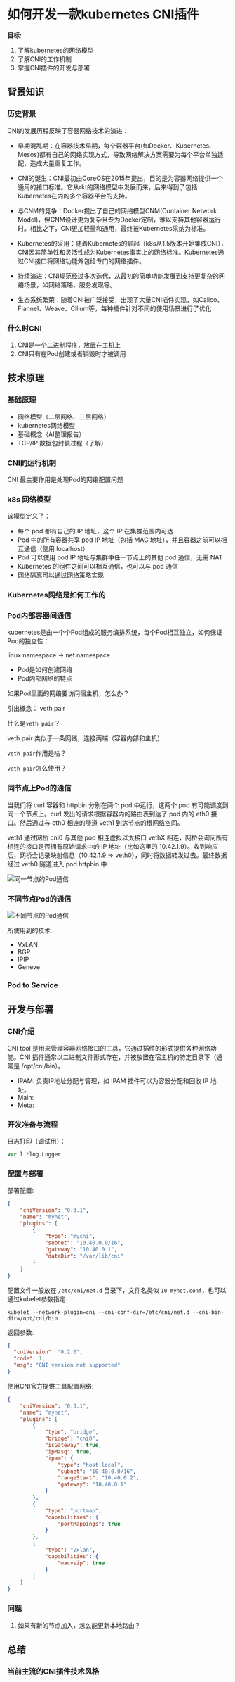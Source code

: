 # 如何开发一款kubernetes CNI插件

**目标:**

1. 了解kubernetes的网络模型
2. 了解CNI的工作机制
3. 掌握CNI插件的开发与部署

## 背景知识

### 历史背景

CNI的发展历程反映了容器网络技术的演进：

+ ​​早期混乱期​​：在容器技术早期，每个容器平台(如Docker、Kubernetes、Mesos)都有自己的网络实现方式，导致网络解决方案需要为每个平台单独适配，造成大量重复工作。  

+ ​CNI的诞生​​：CNI最初由CoreOS在2015年提出，目的是为容器网络提供一个通用的接口标准。它从rkt的网络模型中发展而来，后来得到了包括Kubernetes在内的多个容器平台的支持。

+ 与CNM的竞争​​：Docker提出了自己的网络模型CNM(Container Network Model)，但CNM设计更为复杂且专为Docker定制，难以支持其他容器运行时。相比之下，CNI更加轻量和通用，最终被Kubernetes采纳为标准。

+ ​Kubernetes的采用​​：随着Kubernetes的崛起（k8s从1.5版本开始集成CNI），CNI因其简单性和灵活性成为Kubernetes事实上的网络标准。Kubernetes通过CNI接口将网络功能外包给专门的网络插件。

+ ​​持续演进​​：CNI规范经过多次迭代，从最初的简单功能发展到支持更复杂的网络场景，如网络策略、服务发现等。

+ ​​生态系统繁荣​​：随着CNI被广泛接受，出现了大量CNI插件实现，如Calico、Flannel、Weave、Cilium等，每种插件针对不同的使用场景进行了优化

### 什么时CNI

1. CNI是一个二进制程序，放置在主机上
2. CNI只有在Pod创建或者销毁时才被调用


## 技术原理

### 基础原理

+ 网络模型（二层网络、三层网络）
+ kubernetes网络模型
+ 基础概念（AI整理报告）
+ TCP/IP 数据包封装过程（了解）

### CNI的运行机制

CNI 最主要作用是处理Pod的网络配置问题

### k8s 网络模型

该模型定义了：

+ 每个 pod 都有自己的 IP 地址，这个 IP 在集群范围内可达
+ Pod 中的所有容器共享 pod IP 地址（包括 MAC 地址），并且容器之前可以相互通信（使用 localhost）
+ Pod 可以使用 pod IP 地址与集群中任一节点上的其他 pod 通信，无需 NAT
+ Kubernetes 的组件之间可以相互通信，也可以与 pod 通信
+ 网络隔离可以通过网络策略实现

### Kubernetes网络是如何工作的

### Pod内部容器间通信

kubernetes是由一个个Pod组成的服务编排系统，每个Pod相互独立，如何保证Pod的独立性： 

linux namespace -> net namespace

+ Pod是如何创建网络
+ Pod内部网络的特点

如果Pod里面的网络要访问宿主机，怎么办？ 

引出概念： veth pair

什么是`veth pair`？

veth pair 类似于一条网线，连接两端（容器内部和主机）

`veth pair`作用是啥？ 

`veth pair`怎么使用？ 

### 同节点上Pod的通信

当我们将 curl 容器和 httpbin 分别在两个 pod 中运行，这两个 pod 有可能调度到同一个节点上。curl 发出的请求根据容器内的路由表到达了 pod 内的 eth0 接口。然后通过与 eth0 相连的隧道 veth1 到达节点的根网络空间。

veth1 通过网桥 cni0 与其他 pod 相连虚拟以太接口 vethX 相连，网桥会询问所有相连的接口是否拥有原始请求中的 IP 地址（比如这里的 10.42.1.9）。收到响应后，网桥会记录映射信息（10.42.1.9 => veth0），同时将数据转发过去。最终数据经过 veth0 隧道进入 pod httpbin 中

![同一节点的Pod通信](./images/pod_to_pod_one_node.png)

### 不同节点Pod的通信

![不同节点的Pod通信](./images/pod_to_pod_diffrent_node.png)

所使用到的技术:

+ VxLAN 
+ BGP
+ IPIP
+ Geneve

### Pod to Service

## 开发与部署

### CNI介绍

CNI tool 是用来管理容器网络接口的工具，它通过插件的形式提供各种网络功能。CNI 插件通常以二进制文件形式存在，并被放置在宿主机的特定目录下（通常是 /opt/cni/bin）。

+ IPAM: 负责IP地址分配与管理，如 IPAM 插件可以为容器分配和回收 IP 地址。
+ Main: 
+ Meta: 

### 开发准备与流程

日志打印（调试用）：

```go
var l *log.Logger
```

### 配置与部署

部署配置:
```json
{
    "cniVersion": "0.3.1",
    "name": "mynet",
    "plugins": [
        {
            "type": "mycni",
            "subnet": "10.40.0.0/16",
            "gateway": "10.40.0.1",
            "dataDir": "/var/lib/cni"
        }
    ]
}
```

配置文件一般放在 `/etc/cni/net.d` 目录下，文件名类似 `10-mynet.conf`，也可以通过kubelet参数指定
```
kubelet --network-plugin=cni --cni-conf-dir=/etc/cni/net.d --cni-bin-dir=/opt/cni/bin
```

返回参数:
```json
{
  "cniVersion": "0.2.0",
  "code": 1,
  "msg": "CNI version not supported"
}
```

使用CNI官方提供工具配置网络:
```json
{
    "cniVersion": "0.3.1",
    "name": "mynet",
    "plugins": [
        {
            "type": "bridge",
            "bridge": "cni0",
            "isGateway": true,
            "ipMasq": true,
            "ipam": {
                "type": "host-local",
                "subnet": "10.40.0.0/16",
                "rangeStart": "10.40.0.2",
                "gateway": "10.40.0.1"
            }
        },
        {
            "type": "portmap",
            "capabilities": {
                "portMappings": true
            }
        },
        {
            "type": "vxlan",
            "capabilities": {
                "macvsip": true
            }
        }
    ]
}
```

### 问题

1. 如果有新的节点加入，怎么能更新本地路由？

## 总结

### 当前主流的CNI插件技术风格